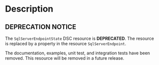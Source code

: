 # Description

## DEPRECATION NOTICE

The `SqlServerEndpointState` DSC resource is **DEPRECATED**. The resource
is replaced by a property in the resource `SqlServerEndpoint`.

The documentation, examples, unit test, and integration tests have been
removed. This resource will be removed in a future release.
